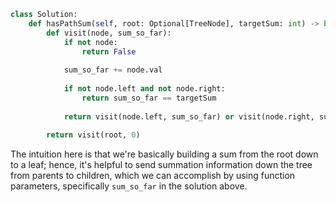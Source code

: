 ```python
class Solution:
    def hasPathSum(self, root: Optional[TreeNode], targetSum: int) -> bool:
        def visit(node, sum_so_far):
            if not node:
                return False
            
            sum_so_far += node.val
            
            if not node.left and not node.right:
                return sum_so_far == targetSum
            
            return visit(node.left, sum_so_far) or visit(node.right, sum_so_far)
        
        return visit(root, 0)
```

The intuition here is that we're basically building a sum from the root down to a leaf; hence, it's helpful to send summation information down the tree from parents to children, which we can accomplish by using function parameters, specifically `sum_so_far` in the solution above.